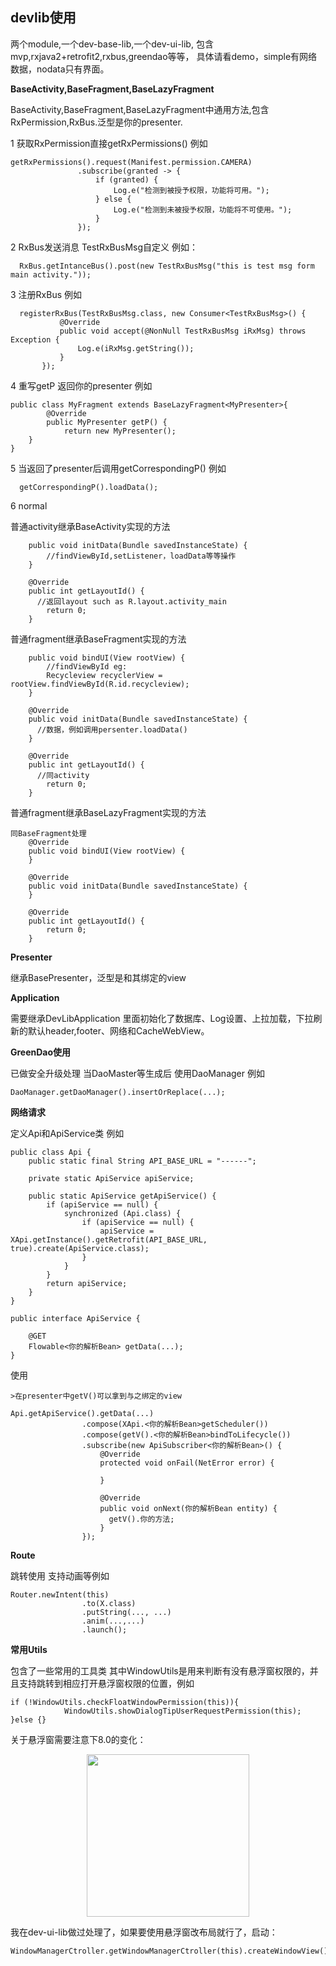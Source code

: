 ## devlib使用
两个module,一个dev-base-lib,一个dev-ui-lib,
包含mvp,rxjava2+retrofit2,rxbus,greendao等等，
具体请看demo，simple有网络数据，nodata只有界面。
</br>



**BaseActivity,BaseFragment,BaseLazyFragment**

BaseActivity,BaseFragment,BaseLazyFragment中通用方法,包含RxPermission,RxBus.泛型是你的presenter.

1 获取RxPermission直接getRxPermissions() 例如
```
getRxPermissions().request(Manifest.permission.CAMERA)
               .subscribe(granted -> {
                   if (granted) {
                       Log.e("检测到被授予权限，功能将可用。");
                   } else {
                       Log.e("检测到未被授予权限，功能将不可使用。");
                   }
               });
```
2 RxBus发送消息  TestRxBusMsg自定义 例如：
```
  RxBus.getIntanceBus().post(new TestRxBusMsg("this is test msg form main activity."));
```
3 注册RxBus 例如
```
  registerRxBus(TestRxBusMsg.class, new Consumer<TestRxBusMsg>() {
           @Override
           public void accept(@NonNull TestRxBusMsg iRxMsg) throws Exception {
               Log.e(iRxMsg.getString());
           }
       });
```
4 重写getP 返回你的presenter 例如
```
public class MyFragment extends BaseLazyFragment<MyPresenter>{
        @Override
        public MyPresenter getP() {
            return new MyPresenter();
    }
}
```
5 当返回了presenter后调用getCorrespondingP() 例如
```
  getCorrespondingP().loadData();
```
6 normal

普通activity继承BaseActivity实现的方法
``` @Override
    public void initData(Bundle savedInstanceState) {
        //findViewById,setListener，loadData等等操作
    }

    @Override
    public int getLayoutId() {
      //返回layout such as R.layout.activity_main
        return 0;
    }
```
普通fragment继承BaseFragment实现的方法
``` @Override
    public void bindUI(View rootView) {
        //findViewById eg:
        Recycleview recyclerView = rootView.findViewById(R.id.recycleview);
    }

    @Override
    public void initData(Bundle savedInstanceState) {
      //数据，例如调用persenter.loadData()
    }

    @Override
    public int getLayoutId() {
      //同activity
        return 0;
    }
```
普通fragment继承BaseLazyFragment实现的方法
```
同BaseFragment处理
    @Override
    public void bindUI(View rootView) {
    }

    @Override
    public void initData(Bundle savedInstanceState) {
    }

    @Override
    public int getLayoutId() {
        return 0;
    }
```

**Presenter**

继承BasePresenter，泛型是和其绑定的view

**Application**

需要继承DevLibApplication 里面初始化了数据库、Log设置、上拉加载，下拉刷新的默认header,footer、网络和CacheWebView。


**GreenDao使用**

已做安全升级处理 当DaoMaster等生成后 使用DaoManager 例如
```
DaoManager.getDaoManager().insertOrReplace(...);
```

**网络请求**

定义Api和ApiService类 例如
```
public class Api {
    public static final String API_BASE_URL = "------";

    private static ApiService apiService;

    public static ApiService getApiService() {
        if (apiService == null) {
            synchronized (Api.class) {
                if (apiService == null) {
                    apiService = XApi.getInstance().getRetrofit(API_BASE_URL, true).create(ApiService.class);
                }
            }
        }
        return apiService;
    }
}

public interface ApiService {

    @GET
    Flowable<你的解析Bean> getData(...);
}
```
使用
```
>在presenter中getV()可以拿到与之绑定的view

Api.getApiService().getData(...)
                .compose(XApi.<你的解析Bean>getScheduler())
                .compose(getV().<你的解析Bean>bindToLifecycle())
                .subscribe(new ApiSubscriber<你的解析Bean>() {
                    @Override
                    protected void onFail(NetError error) {

                    }

                    @Override
                    public void onNext(你的解析Bean entity) {
                      getV().你的方法;
                    }
                });
```

**Route**

跳转使用 支持动画等例如
```
Router.newIntent(this)
                .to(X.class)
                .putString(..., ...)
                .anim(...,...)
                .launch();
```

**常用Utils**

包含了一些常用的工具类 其中WindowUtils是用来判断有没有悬浮窗权限的，并且支持跳转到相应打开悬浮窗权限的位置，例如
```
if (!WindowUtils.checkFloatWindowPermission(this)){
            WindowUtils.showDialogTipUserRequestPermission(this);
}else {}
```
关于悬浮窗需要注意下8.0的变化：

<center class="half">
    <img src="https://github.com/Marlborn/dev-lib/blob/master/pic/windowmanager.png" width="260"/>
</center>

我在dev-ui-lib做过处理了，如果要使用悬浮窗改布局就行了，启动：
```
WindowManagerCtroller.getWindowManagerCtroller(this).createWindowView();
```

